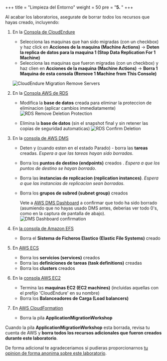 +++
title = "Limpieza del Entorno"
weight = 50
pre = "<b>5. </b>"
+++

Al acabar los laboratorios, asegurate de borrar _todos_ los recursos que hayas creado, incluyendo:

1. En la <a href="https://console.cloudendure.com" target="_blank" rel="noopener noreferrer">Consola de CloudEndure</a>       
   - Selecciona las maquinas que han sido migradas (con un checkbox) y haz click en **Acciones de la maquina (Machine Actions)** -> **Deten la replica de datos para la maquina 1 (Stop Data Replication For 1 Machine)**
   - Selecciona las maquinas que fueron migradas (con un checkbox) y haz clien en **Acciones de la maquina (Machine Actions)** -> **Borra 1 Maquina de esta consola (Remove 1 Machine from This Console)**

    ![CloudEndure Migration Remove Servers](/cleanup/ce-stop-remove-from-console.eng.png)

2. En la  <a href="https://us-west-2.console.aws.amazon.com/rds/home?region=us-west-2#databases:" target="_blank" rel="noopener noreferrer">Consola AWS de RDS</a>         
   - Modifica la **base de datos** creada para eliminar la proteccion de eliminacion (aplicar cambios immediatamente)
    ![RDS Remove Deletion Protection](/cleanup/db-remove-deletion-protection.en.png)

   - Elimina la **base de datos** (sin el snapshot final y sin retener las copias de seguridad automaticas)
    ![RDS Confirm Deletion](/cleanup/db-delete-confirm.en.png)

3. En la <A href="https://us-west-2.console.aws.amazon.com/dms/v2/home?region=us-west-2#replicationInstances" target="_blank" rel="noopener noreferrer">consola de AWS DMS</a>            
   - Deten y (cuando esten en el estado Parado) - borra las **tareas** creadas. *Espera a que las tareas hayan sido borradas*.
   - Borra los **puntos de destino (endpoints)** creados . *Espera a que los puntos de destino se hayan borrado*.
   - Borra las **instancias de replicacion (replication instances)**. *Espera a que las instancias de replicacion sean borradas*.
   - Borra los **grupos de subred (subnet group)** creados

     Vete a <a href="https://us-west-2.console.aws.amazon.com/dms/v2/home?region=us-west-2#dashboard" target="_blank" rel="noopener noreferrer">AWS DMS Dashboard</a> a confirmar que todo ha sido borrado (asumiendo que no hayas usado DMS antes, deberias ver todo 0's, como en la captura de pantalla de abajo).
     ![DMS Dashboard confirmation](/cleanup/dms-dashboard-final.en.png)

4. En <a href="https://us-west-2.console.aws.amazon.com/efs/home?region=us-west-2" target="_blank" rel="noopener noreferrer">la consola de Amazon EFS </a>        
   - Borra el **Sistema de Ficheros Elastico (Elastic File Systems)** creado

5. En <a href="https://us-west-2.console.aws.amazon.com/ecs/home?region=us-west-2#/getStarted" target="_blank" rel="noopener noreferrer">AWS ECS</a>      
   - Borra los **servicios (services)** creados
   - Borra las **definiciones de tareas (task definitions)** creadas
   - Borra los **clusters** creados

6. En la <a href="https://us-west-2.console.aws.amazon.com/ec2/v2/home?region=us-west-2#Home:" target="_blank" rel="noopener noreferrer">consola AWS EC2</a>      
   - Termina las **maquinas EC2 (EC2 machines)** (incluidas aquellas con el prefijo 'CloudEndure' en su nombre)
   - Borra los **Balanceadores de Carga (Load balancers)**

7. En <a href="https://us-west-2.console.aws.amazon.com/cloudformation/home?region=us-west-2#/stacks" target="_blank" rel="noopener noreferrer">AWS CloudFormation</a>            
   - Borra la pila **ApplicationMigrationWorkshop** 

Cuando la pila **ApplicationMigrationWorkshop** esta borrada, revisa tu cuenta de AWS y **borra todos los recursos adicionales que fueron creados durante este laboratorio**.

De forma adicional te agradeceriamos si pudieras proporcionarnos <a href="https://amazonmr.au1.qualtrics.com/jfe/form/SV_0dfrnubGKXavgR7" target="_blank" rel="noopener noreferrer">tu opinion de forma anonima sobre este laboratorio</a>.
